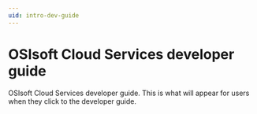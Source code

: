 ```yaml
---
uid: intro-dev-guide
--- 
```

# OSIsoft Cloud Services developer guide

OSIsoft Cloud Services developer guide. This is what will appear for users when they click to the developer guide.